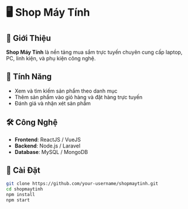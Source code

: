 # 🖥️ Shop Máy Tính  

## 📌 Giới Thiệu  
**Shop Máy Tính** là nền tảng mua sắm trực tuyến chuyên cung cấp laptop, PC, linh kiện, và phụ kiện công nghệ.  

## 🚀 Tính Năng  
- Xem và tìm kiếm sản phẩm theo danh mục  
- Thêm sản phẩm vào giỏ hàng và đặt hàng trực tuyến  
- Đánh giá và nhận xét sản phẩm  

## 🛠️ Công Nghệ  
- **Frontend**: ReactJS / VueJS  
- **Backend**: Node.js / Laravel  
- **Database**: MySQL / MongoDB  

## 📂 Cài Đặt  
```bash
git clone https://github.com/your-username/shopmaytinh.git
cd shopmaytinh
npm install
npm start
